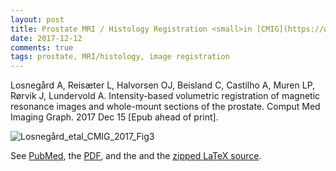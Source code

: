 ```yaml
---
layout: post
title: Prostate MRI / Histology Registration <small>in [CMIG](https://www.sciencedirect.com/science/article/pii/S0895611117301301)</small>
date: 2017-12-12
comments: true
tags: prostate, MRI/histology, image registration
---
```



Losnegård A, Reisæter L, Halvorsen OJ, Beisland C, Castilho A, Muren LP, Rørvik J, Lundervold A.
Intensity-based volumetric registration of magnetic resonance images and whole-mount sections of the prostate.
Comput Med Imaging Graph. 2017 Dec 15 [Epub ahead of print].

![Losnegård_etal_CMIG_2017_Fig3](http://arvidl.github.io/images/2017-12-12-prostate-mri-histology-cmig-fig3.png "Losnegård_etal_CMIG_2017_Fig3")

See [PubMed](https://www.ncbi.nlm.nih.gov/pubmed/29276002), the [PDF](https://drive.google.com/file/d/10mzBFWatzYGiQwWxmKmQkJPSxm52tDkK/view?usp=sharing), and the and the [zipped LaTeX source](https://drive.google.com/file/d/1fQCOEV5SBeVYCABf0q7H3pV5O18LvIBX/view?usp=sharing).

<!---
![Losnegård_etal_CMIG_2017_Fig1](http://arvidl.github.io/images/2017-12-12-prostate-mri-histology-cmig-fig1.png "Losnegård_etal_CMIG_2017_Fig1")
-->

